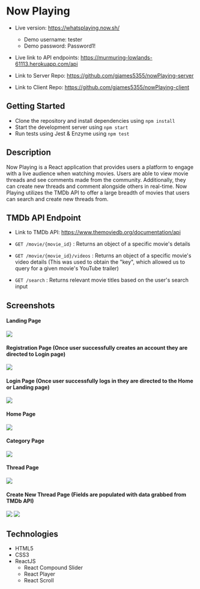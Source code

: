 # Now Playing

- Live version: https://whatsplaying.now.sh/
  - Demo username: tester
  - Demo password: Password1!
- Live link to API endpoints: https://murmuring-lowlands-61113.herokuapp.com/api

- Link to Server Repo: https://github.com/gjames5355/nowPlaying-server
- Link to Client Repo: https://github.com/gjames5355/nowPlaying-client

## Getting Started

- Clone the repository and install dependencies using `npm install`
- Start the development server using `npm start`
- Run tests using Jest & Enzyme using `npm test`

## Description

Now Playing is a React application that provides users a platform to engage with a live audience when watching movies. Users are able to view movie threads and see comments made from the community. Additionally, they can create new threads and comment alongside others in real-time. Now Playing utilizes the TMDb API to offer a large breadth of movies that users can search and create new threads from.

## TMDb API Endpoint

- Link to TMDb API: https://www.themoviedb.org/documentation/api

- `GET /movie/{movie_id}` : Returns an object of a specific movie's details
- `GET /movie/{movie_id}/videos` : Returns an object of a specific movie's video details (This was used to obtain the "key", which allowed us to query for a given movie's YouTube trailer)
- `GET /search` : Returns relevant movie titles based on the user's search input

## Screenshots

#### Landing Page

![](public/images/landing-page.PNG)

#### Registration Page (Once user successfully creates an account they are directed to Login page)

![](public/images/register.PNG)

#### Login Page (Once user successfully logs in they are directed to the Home or Landing page)

![](public/images/login.PNG)

#### Home Page

![](public/images/home-page.PNG)

#### Category Page

![](public/images/category-page.PNG)

#### Thread Page

![](public/images/thread-page.PNG)

#### Create New Thread Page (Fields are populated with data grabbed from TMDb API)

![](public/images/create-thread.PNG)
![](public/images/create-thread2.PNG)

## Technologies

- HTML5
- CSS3
- ReactJS
  - React Compound Slider
  - React Player
  - React Scroll
